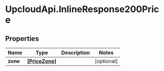 # UpcloudApi.InlineResponse200Price

## Properties
Name | Type | Description | Notes
------------ | ------------- | ------------- | -------------
**zone** | [**[PriceZone]**](PriceZone.md) |  | [optional] 


